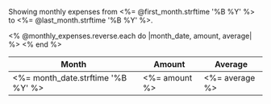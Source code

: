 Showing monthly expenses from <%= @first_month.strftime '%B %Y' %> to <%= @last_month.strftime '%B %Y' %>.

<table class="table">
  <thead>
    <tr>
      <th>Month</th>
      <th class="text-right">Amount</th>
      <th class="text-right">Average</th>
    </tr>
  </thead>
  <tbody>
    <% @monthly_expenses.reverse.each do |month_date, amount, average| %>
    <tr>
      <td><%= month_date.strftime '%B %Y' %></td>
      <td class="text-right"><%= amount %></td>
      <td class="text-right"><%= average %></td>
    </tr>
    <% end %>
  </tbody>
</table>
